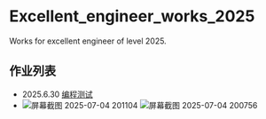 # Excellent_engineer_works_2025
Works for excellent engineer of level 2025.
## 作业列表
 - 2025.6.30 [编程测试](/work_1/)
 - ![屏幕截图 2025-07-04 201104](https://github.com/user-attachments/assets/b9de9753-ffc2-4d21-aee2-eb9fc265d74e)
![屏幕截图 2025-07-04 200756](https://github.com/user-attachments/assets/eef09c1c-8d3b-4f9f-8d09-1acb3c42f5d6)
